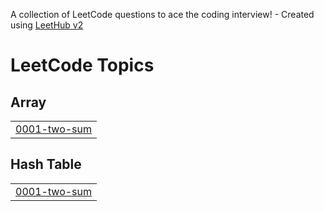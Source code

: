 A collection of LeetCode questions to ace the coding interview! - Created using [LeetHub v2](https://github.com/arunbhardwaj/LeetHub-2.0)
<!---LeetCode Topics Start-->
# LeetCode Topics
## Array
|  |
| ------- |
| [0001-two-sum](https://github.com/thakurrr-77/leetcode/tree/master/0001-two-sum) |
## Hash Table
|  |
| ------- |
| [0001-two-sum](https://github.com/thakurrr-77/leetcode/tree/master/0001-two-sum) |
<!---LeetCode Topics End-->